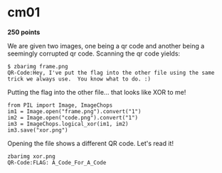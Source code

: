 # cm01
 **250 points**

We are given two images, one being a qr code and another being a seemingly corrupted qr code.
Scanning the qr code yields:
```
$ zbarimg frame.png
QR-Code:Hey, I've put the flag into the other file using the same trick we always use.  You know what to do. :)
```

Putting the flag into the other file... that looks like XOR to me!

```
from PIL import Image, ImageChops
im1 = Image.open("frame.png").convert("1")
im2 = Image.open("code.png").convert("1")
im3 = ImageChops.logical_xor(im1, im2)
im3.save("xor.png")
```

Opening the file shows a different QR code. Let's read it!

```
zbarimg xor.png 
QR-Code:FLAG: A_Code_For_A_Code
```
